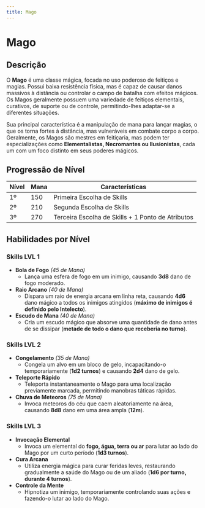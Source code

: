 ```yaml
---
title: Mago
---
```


# Mago

## Descrição
O **Mago** é uma classe mágica, focada no uso poderoso de feitiços e magias. Possui baixa resistência física, mas é capaz de causar danos massivos à distância ou controlar o campo de batalha com efeitos mágicos. Os Magos geralmente possuem uma variedade de feitiços elementais, curativos, de suporte ou de controle, permitindo-lhes adaptar-se a diferentes situações.

Sua principal característica é a manipulação de mana para lançar magias, o que os torna fortes à distância, mas vulneráveis em combate corpo a corpo. Geralmente, os Magos são mestres em feitiçaria, mas podem ter especializações como **Elementalistas, Necromantes ou Ilusionistas**, cada um com um foco distinto em seus poderes mágicos.

## Progressão de Nível

| Nível | Mana | Características |
|-------|------|----------------|
| 1º    | 150  | Primeira Escolha de Skills |
| 2º    | 210  | Segunda Escolha de Skills |
| 3º    | 270  | Terceira Escolha de Skills + 1 Ponto de Atributos |

## Habilidades por Nível

### Skills LVL 1
- **Bola de Fogo** *(45 de Mana)*
  - Lança uma esfera de fogo em um inimigo, causando **3d8** dano de fogo moderado.
- **Raio Arcano** *(40 de Mana)*
  - Dispara um raio de energia arcana em linha reta, causando **4d6** dano mágico a todos os inimigos atingidos (**máximo de inimigos é definido pelo Intelecto**).
- **Escudo de Mana** *(40 de Mana)*
  - Cria um escudo mágico que absorve uma quantidade de dano antes de se dissipar (**metade de todo o dano que receberia no turno**).

### Skills LVL 2
- **Congelamento** *(35 de Mana)*
  - Congela um alvo em um bloco de gelo, incapacitando-o temporariamente (**1d2 turnos**) e causando **2d4** dano de gelo.
- **Teleporte Rápido**
  - Teleporta instantaneamente o Mago para uma localização previamente marcada, permitindo manobras táticas rápidas.
- **Chuva de Meteoros** *(75 de Mana)*
  - Invoca meteoros do céu que caem aleatoriamente na área, causando **8d8** dano em uma área ampla (**12m**).

### Skills LVL 3
- **Invocação Elemental**
  - Invoca um elemental do **fogo, água, terra ou ar** para lutar ao lado do Mago por um curto período (**1d3 turnos**).
- **Cura Arcana**
  - Utiliza energia mágica para curar feridas leves, restaurando gradualmente a saúde do Mago ou de um aliado (**1d6 por turno, durante 4 turnos**).
- **Controle da Mente**
  - Hipnotiza um inimigo, temporariamente controlando suas ações e fazendo-o lutar ao lado do Mago.

